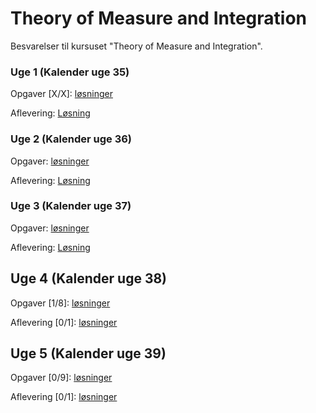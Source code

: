 # Theory of Measure and Integration
Besvarelser til kursuset "Theory of Measure and Integration".

### Uge 1 (Kalender uge 35)
Opgaver [X/X]: [løsninger]()

Aflevering: [Løsning]()

### Uge 2 (Kalender uge 36)
Opgaver: [løsninger]()

Aflevering: [Løsning]()

### Uge 3 (Kalender uge 37)
Opgaver: [løsninger]()

Aflevering: [Løsning]()

## Uge 4 (Kalender uge 38)
Opgaver [1/8]: [løsninger](https://github.com/ValdemarOtte/Theory-of-Measure-and-Integration/blob/main/TØ/week_4/week_4.pdf)

Aflevering [0/1]: [løsninger](https://github.com/ValdemarOtte/Theory-of-Measure-and-Integration/blob/main/assignments/week_4/week_4_assignment.pdf)

## Uge 5 (Kalender uge 39)
Opgaver [0/9]: [løsninger](https://github.com/ValdemarOtte/Theory-of-Measure-and-Integration/blob/main/TØ/week_5/week_5.pdf)

Aflevering [0/1]: [løsninger](https://github.com/ValdemarOtte/Theory-of-Measure-and-Integration/blob/main/assignments/week_5/week_5_assignment.pdf)
